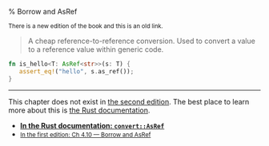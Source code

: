 % Borrow and AsRef

<small>There is a new edition of the book and this is an old link.</small>

> A cheap reference-to-reference conversion.
> Used to convert a value to a reference value within generic code.

```rust
fn is_hello<T: AsRef<str>>(s: T) {
   assert_eq!("hello", s.as_ref());
}
```

---

This chapter does not exist in [the second edition][2].
The best place to learn more about this is [the Rust documentation][3].

* **[In the Rust documentation: `convert::AsRef`][3]**
* <small>[In the first edition: Ch 4.10 — Borrow and AsRef][1]</small>


[1]: https://doc.rust-lang.org/1.30.0/book/first-edition/borrow-and-asref.html
[2]: index.html
[3]: https://doc.rust-lang.org/std/convert/trait.AsRef.html
